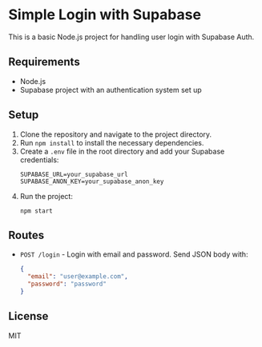 
# Simple Login with Supabase

This is a basic Node.js project for handling user login with Supabase Auth.

## Requirements
- Node.js
- Supabase project with an authentication system set up

## Setup

1. Clone the repository and navigate to the project directory.
2. Run `npm install` to install the necessary dependencies.
3. Create a `.env` file in the root directory and add your Supabase credentials:
   ```
   SUPABASE_URL=your_supabase_url
   SUPABASE_ANON_KEY=your_supabase_anon_key
   ```
4. Run the project:
   ```
   npm start
   ```

## Routes

- `POST /login` - Login with email and password. Send JSON body with:
  ```json
  {
    "email": "user@example.com",
    "password": "password"
  }
  ```

## License
MIT
